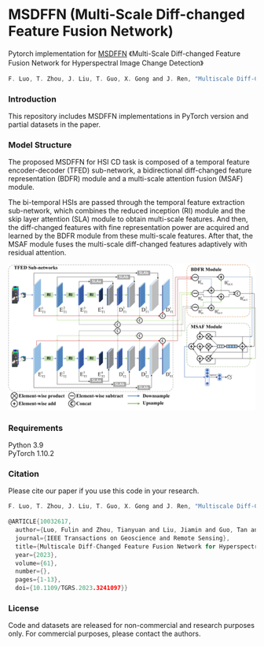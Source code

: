 
# MSDFFN (Multi-Scale Diff-changed Feature Fusion Network)


Pytorch implementation for [MSDFFN](https://ieeexplore.ieee.org/document/10032617) 《Multi-Scale Diff-changed Feature Fusion Network for Hyperspectral Image Change Detection》
```c  
F. Luo, T. Zhou, J. Liu, T. Guo, X. Gong and J. Ren, "Multiscale Diff-Changed Feature Fusion Network for Hyperspectral Image Change Detection," in IEEE Transactions on Geoscience and Remote Sensing, vol. 61, pp. 1-13, 2023, Art no. 5502713, doi: 10.1109/TGRS.2023.3241097.
```
### Introduction
This repository includes MSDFFN implementations in PyTorch version and partial datasets in the paper.

### Model Structure
The proposed MSDFFN for HSI CD task is composed of a temporal feature encoder-decoder (TFED) sub-network, a bidirectional diff-changed feature representation (BDFR) module and a multi-scale attention fusion (MSAF) module.

The bi-temporal HSIs are passed through the temporal feature extraction sub-network, which combines the reduced inception (RI) module and the skip layer attention (SLA) module to obtain multi-scale features. And then, the diff-changed features with fine representation power are acquired and learned by the BDFR module from these multi-scale features. After that, the MSAF module fuses the multi-scale diff-changed features adaptively with residual attention.

![flowchart](flowchart.jpg)


### Requirements
Python 3.9  <br />
PyTorch 1.10.2  <br />

### Citation
Please cite our paper if you use this code in your research.
```c  
F. Luo, T. Zhou, J. Liu, T. Guo, X. Gong and J. Ren, "Multiscale Diff-Changed Feature Fusion Network for Hyperspectral Image Change Detection," in IEEE Transactions on Geoscience and Remote Sensing, vol. 61, pp. 1-13, 2023, Art no. 5502713, doi: 10.1109/TGRS.2023.3241097.
```
```c
@ARTICLE{10032617,
  author={Luo, Fulin and Zhou, Tianyuan and Liu, Jiamin and Guo, Tan and Gong, Xiuwen and Ren, Jinchang},
  journal={IEEE Transactions on Geoscience and Remote Sensing}, 
  title={Multiscale Diff-Changed Feature Fusion Network for Hyperspectral Image Change Detection}, 
  year={2023},
  volume={61},
  number={},
  pages={1-13},
  doi={10.1109/TGRS.2023.3241097}}
```

### License
Code and datasets are released for non-commercial and research purposes only. For commercial purposes, please contact the authors.
